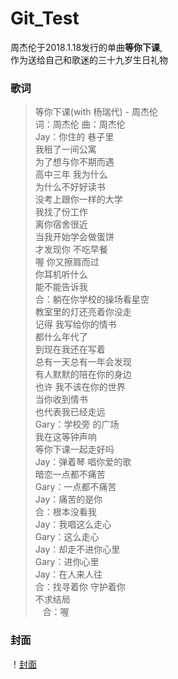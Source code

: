 # Git_Test
周杰伦于2018.1.18发行的单曲**等你下课**,<br>
作为送给自己和歌迷的三十九岁生日礼物 
### 歌词
>等你下课(with 杨瑞代) - 周杰伦  
    词：周杰伦  曲：周杰伦  
    Jay：你住的 巷子里  
    我租了一间公寓  
    为了想与你不期而遇  
    高中三年 我为什么  
    为什么不好好读书  
    没考上跟你一样的大学  
    我找了份工作  
    离你宿舍很近  
    当我开始学会做蛋饼  
    才发现你 不吃早餐  
    喔 你又擦肩而过  
    你耳机听什么  
    能不能告诉我  
    合：躺在你学校的操场看星空  
    教室里的灯还亮着你没走  
    记得 我写给你的情书  
    都什么年代了  
    到现在我还在写着  
    总有一天总有一年会发现  
    有人默默的陪在你的身边  
    也许 我不该在你的世界  
    当你收到情书  
    也代表我已经走远  
    Gary：学校旁 的广场  
    我在这等钟声响  
    等你下课一起走好吗  
    Jay：弹着琴 唱你爱的歌  
    暗恋一点都不痛苦  
    Gary：一点都不痛苦  
    Jay：痛苦的是你  
    合：根本没看我  
    Jay：我唱这么走心  
    Gary：这么走心  
    Jay：却走不进你心里  
    Gary：进你心里  
    Jay：在人来人往  
    合：找寻着你 守护着你  
    不求结局  
    合：喔
### 封面
！[封面](https://github.com/GCCCCG/Git_Test/cover.jpg)

